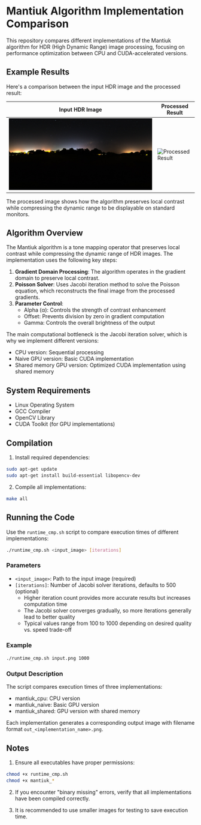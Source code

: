# Mantiuk Algorithm Implementation Comparison

This repository compares different implementations of the Mantiuk algorithm for HDR (High Dynamic Range) image processing, focusing on performance optimization between CPU and CUDA-accelerated versions.

## Example Results

Here's a comparison between the input HDR image and the processed result:

| Input HDR Image | Processed Result |
|----------------|------------------|
| ![Input HDR](input_preview/001.jpg) | ![Processed Result](outputs/001.png) |

The processed image shows how the algorithm preserves local contrast while compressing the dynamic range to be displayable on standard monitors.

## Algorithm Overview

The Mantiuk algorithm is a tone mapping operator that preserves local contrast while compressing the dynamic range of HDR images. The implementation uses the following key steps:

1. **Gradient Domain Processing**: The algorithm operates in the gradient domain to preserve local contrast.
2. **Poisson Solver**: Uses Jacobi iteration method to solve the Poisson equation, which reconstructs the final image from the processed gradients.
3. **Parameter Control**:
   - Alpha (α): Controls the strength of contrast enhancement
   - Offset: Prevents division by zero in gradient computation
   - Gamma: Controls the overall brightness of the output

The main computational bottleneck is the Jacobi iteration solver, which is why we implement different versions:
- CPU version: Sequential processing
- Naive GPU version: Basic CUDA implementation
- Shared memory GPU version: Optimized CUDA implementation using shared memory

## System Requirements

- Linux Operating System
- GCC Compiler
- OpenCV Library
- CUDA Toolkit (for GPU implementations)

## Compilation

1. Install required dependencies:
```bash
sudo apt-get update
sudo apt-get install build-essential libopencv-dev
```

2. Compile all implementations:
```bash
make all
```

## Running the Code

Use the `runtime_cmp.sh` script to compare execution times of different implementations:

```bash
./runtime_cmp.sh <input_image> [iterations]
```

### Parameters

- `<input_image>`: Path to the input image (required)
- `[iterations]`: Number of Jacobi solver iterations, defaults to 500 (optional)
  - Higher iteration count provides more accurate results but increases computation time
  - The Jacobi solver converges gradually, so more iterations generally lead to better quality
  - Typical values range from 100 to 1000 depending on desired quality vs. speed trade-off

### Example

```bash
./runtime_cmp.sh input.png 1000
```

### Output Description

The script compares execution times of three implementations:
- mantiuk_cpu: CPU version
- mantiuk_naive: Basic GPU version
- mantiuk_shared: GPU version with shared memory

Each implementation generates a corresponding output image with filename format `out_<implementation_name>.png`.

## Notes

1. Ensure all executables have proper permissions:
```bash
chmod +x runtime_cmp.sh
chmod +x mantiuk_*
```

2. If you encounter "binary missing" errors, verify that all implementations have been compiled correctly.

3. It is recommended to use smaller images for testing to save execution time.
